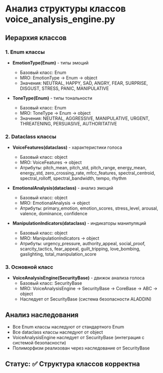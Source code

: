 # Анализ структуры классов voice_analysis_engine.py

## Иерархия классов

### 1. Enum классы
- **EmotionType(Enum)** - типы эмоций
  - Базовый класс: Enum
  - MRO: EmotionType → Enum → object
  - Значения: NEUTRAL, HAPPY, SAD, ANGRY, FEAR, SURPRISE, DISGUST, STRESS, PANIC, MANIPULATIVE

- **ToneType(Enum)** - типы тональности
  - Базовый класс: Enum
  - MRO: ToneType → Enum → object
  - Значения: NEUTRAL, AGGRESSIVE, MANIPULATIVE, URGENT, THREATENING, PERSUASIVE, AUTHORITATIVE

### 2. Dataclass классы
- **VoiceFeatures(dataclass)** - характеристики голоса
  - Базовый класс: object
  - MRO: VoiceFeatures → object
  - Атрибуты: pitch_mean, pitch_std, pitch_range, energy_mean, energy_std, zero_crossing_rate, mfcc_features, spectral_centroid, spectral_rolloff, spectral_bandwidth, tempo, rhythm

- **EmotionalAnalysis(dataclass)** - анализ эмоций
  - Базовый класс: object
  - MRO: EmotionalAnalysis → object
  - Атрибуты: primary_emotion, emotion_scores, stress_level, arousal, valence, dominance, confidence

- **ManipulationIndicators(dataclass)** - индикаторы манипуляций
  - Базовый класс: object
  - MRO: ManipulationIndicators → object
  - Атрибуты: urgency_pressure, authority_appeal, social_proof, scarcity_tactics, fear_appeal, guilt_tripping, love_bombing, gaslighting, total_manipulation_score

### 3. Основной класс
- **VoiceAnalysisEngine(SecurityBase)** - движок анализа голоса
  - Базовый класс: SecurityBase
  - MRO: VoiceAnalysisEngine → SecurityBase → CoreBase → ABC → object
  - Наследует от SecurityBase (система безопасности ALADDIN)

## Анализ наследования
- Все Enum классы наследуют от стандартного Enum
- Все dataclass классы наследуют от object
- VoiceAnalysisEngine наследует от SecurityBase (интеграция с системой безопасности)
- Полиморфизм реализован через наследование от SecurityBase

## Статус: ✅ Структура классов корректна